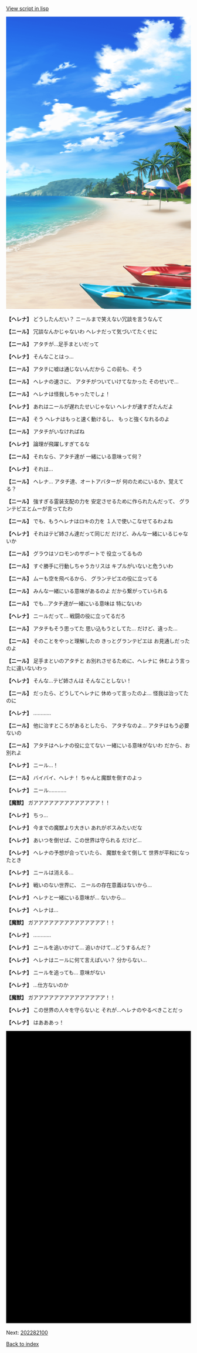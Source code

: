 [View script in lisp](../scripts/202282091.txt)

![beach.png](../images/backgrounds/beach.png)

**【ヘレナ】**
どうしたんだい？
ニールまで笑えない冗談を言うなんて

**【ニール】**
冗談なんかじゃないわ
ヘレナだって気づいてたくせに

**【ニール】**
アタチが…足手まといだって

**【ヘレナ】**
そんなことはっ…

**【ニール】**
アタチに嘘は通じないんだから
この前も、そう

**【ニール】**
ヘレナの速さに、
アタチがついていけてなかった
そのせいで…

**【ニール】**
ヘレナは怪我しちゃったでしょ！

**【ヘレナ】**
あれはニールが遅れたせいじゃない
ヘレナが速すぎたんだよ

**【ニール】**
そう
ヘレナはもっと速く動けるし、
もっと強くなれるのよ

**【ニール】**
アタチがいなければね

**【ヘレナ】**
論理が飛躍しすぎてるな

**【ニール】**
それなら、アタチ達が
一緒にいる意味って何？

**【ヘレナ】**
それは…

**【ニール】**
ヘレナ…
アタチ達、オートアバターが
何のためにいるか、覚えてる？

**【ニール】**
強すぎる霊装支配の力を
安定させるために作られたんだって、
グランテピエとムーが言ってたわ

**【ニール】**
でも、もうヘレナはロキの力を
１人で使いこなせてるわよね

**【ヘレナ】**
それはテピ姉さん達だって同じだ
だけど、みんな一緒にいるじゃないか

**【ニール】**
グラウはソロモンのサポートで
役立ってるもの

**【ニール】**
すぐ勝手に行動しちゃうカリスは
キプルがいないと危ういわ

**【ニール】**
ムーも空を飛べるから、
グランテピエの役に立ってる

**【ニール】**
みんな一緒にいる意味があるのよ
だから繋がっていられる

**【ニール】**
でも…アタチ達が一緒にいる意味は
特にないわ

**【ヘレナ】**
ニールだって…
戦闘の役に立ってるだろ

**【ニール】**
アタチもそう思ってた
思い込もうとしてた…
だけど、違った…

**【ニール】**
そのことをやっと理解したの
きっとグランテピエは
お見通しだったのよ

**【ニール】**
足手まといのアタチと
お別れさせるために、ヘレナに
休むよう言ったに違いないわっ

**【ヘレナ】**
そんな…テピ姉さんは
そんなことしない！

**【ニール】**
だったら、どうしてヘレナに
休めって言ったのよ…
怪我は治ってたのに

**【ヘレナ】**
…………

**【ニール】**
他に治すところがあるとしたら、
アタチなのよ…
アタチはもう必要ないの

**【ニール】**
アタチはヘレナの役に立てない
一緒にいる意味がないわ
だから、お別れよ

**【ヘレナ】**
ニール…！

**【ニール】**
バイバイ、ヘレナ！
ちゃんと魔獣を倒すのよっ

**【ヘレナ】**
ニール…………

**【魔獣】**
ガアアアアアアアアアアアアア！！

**【ヘレナ】**
ちっ…

**【ヘレナ】**
今までの魔獣より大きい
あれがボスみたいだな

**【ヘレナ】**
あいつを倒せば、この世界は守られる
だけど…

**【ヘレナ】**
ヘレナの予想が合っていたら、
魔獣を全て倒して
世界が平和になったとき

**【ヘレナ】**
ニールは消える…

**【ヘレナ】**
戦いのない世界に、
ニールの存在意義はないから…

**【ヘレナ】**
ヘレナと一緒にいる意味が…
ないから…

**【ヘレナ】**
ヘレナは…

**【魔獣】**
ガアアアアアアアアアアアアアア！！

**【ヘレナ】**
…………

**【ヘレナ】**
ニールを追いかけて…
追いかけて…どうするんだ？

**【ヘレナ】**
ヘレナはニールに何て言えばいい？
分からない…

**【ヘレナ】**
ニールを追っても…
意味がない

**【ヘレナ】**
…仕方ないのか

**【魔獣】**
ガアアアアアアアアアアアアアア！！

**【ヘレナ】**
この世界の人々を守らないと
それが…ヘレナのやるべきことだっ

**【ヘレナ】**
はあああっ！

![bg_black.png](../images/backgrounds/bg_black.png)


Next: [202282100](202282100.md)

[Back to index](index.md)
